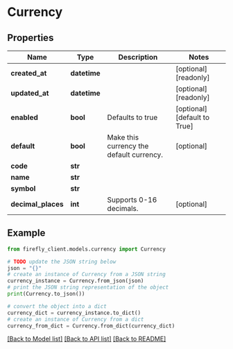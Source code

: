 # Currency


## Properties

Name | Type | Description | Notes
------------ | ------------- | ------------- | -------------
**created_at** | **datetime** |  | [optional] [readonly] 
**updated_at** | **datetime** |  | [optional] [readonly] 
**enabled** | **bool** | Defaults to true | [optional] [default to True]
**default** | **bool** | Make this currency the default currency. | [optional] 
**code** | **str** |  | 
**name** | **str** |  | 
**symbol** | **str** |  | 
**decimal_places** | **int** | Supports 0-16 decimals. | [optional] 

## Example

```python
from firefly_client.models.currency import Currency

# TODO update the JSON string below
json = "{}"
# create an instance of Currency from a JSON string
currency_instance = Currency.from_json(json)
# print the JSON string representation of the object
print(Currency.to_json())

# convert the object into a dict
currency_dict = currency_instance.to_dict()
# create an instance of Currency from a dict
currency_from_dict = Currency.from_dict(currency_dict)
```
[[Back to Model list]](../README.md#documentation-for-models) [[Back to API list]](../README.md#documentation-for-api-endpoints) [[Back to README]](../README.md)


